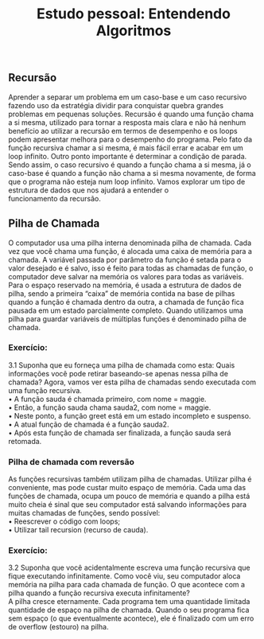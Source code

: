 <h1 align="center">
  Estudo pessoal: Entendendo Algoritmos
</h1>

</br>

## Recursão
Aprender a separar um problema em um caso-base e um caso recursivo fazendo uso da estratégia dividir para conquistar quebra grandes problemas em pequenas soluções.
Recursão é quando uma função chama a si mesma, utilizado para tornar a resposta mais clara e não há nenhum benefício ao utilizar a recursão em termos de desempenho e os loops podem apresentar melhora para o desempenho do programa. Pelo fato da função recursiva chamar a si mesma, é mais fácil errar e acabar em um loop infinito.
Outro ponto importante é determinar a condição de parada. Sendo assim, o caso recursivo é quando a função chama a si mesma, já o caso-base é quando a função não chama a si mesma novamente, de forma que o programa não esteja num loop infinito. Vamos explorar um tipo de estrutura de dados que nos ajudará a entender o funcionamento da recursão.

## Pilha de Chamada
O computador usa uma pilha interna denominada pilha de chamada. Cada vez que você chama uma função, é alocada uma caixa de memória para a chamada. A variável passada por parâmetro da função é setada para o valor desejado e é salvo, isso é feito para todas as chamadas de função, o computador deve salvar na memória os valores para todas as variáveis. 
Para o espaço reservado na memória, é usada a estrutura de dados de pilha, sendo a primeira “caixa” de memória contida na base de pilhas quando a função é chamada dentro da outra, a chamada de função fica pausada em um estado parcialmente completo.
Quando utilizamos uma pilha para guardar variáveis de múltiplas funções é denominado pilha de chamada. 

### Exercício:
  3.1 Suponha que eu forneça uma pilha de chamada como esta:
  Quais informações você pode retirar baseando-se apenas nessa pilha de chamada? Agora, vamos ver esta pilha de chamadas sendo executada com uma função recursiva. 
</br>
  • A função sauda é chamada primeiro, com nome = maggie.
</br>
  • Então, a função sauda chama sauda2, com nome = maggie.
</br>
  • Neste ponto, a função greet está em um estado incompleto e suspenso.
</br> 
  • A atual função de chamada é a função sauda2.
</br> 
  • Após esta função de chamada ser finalizada, a função sauda será retomada.
</br> 

### Pilha de chamada com reversão
As funções recursivas também utilizam pilha de chamadas. Utilizar pilha é conveniente, mas pode custar muito espaço de memória. Cada uma das funções de chamada, ocupa um pouco de memória e quando a pilha está muito cheia é sinal que seu computador está salvando informações para muitas chamadas de funções, sendo possível: 
</br>
• Reescrever o código com loops;
</br>
• ⁠Utilizar tail recursion (recurso de cauda).
</br>

### Exercício:
  3.2 Suponha que você acidentalmente escreva uma função recursiva que fique executando infinitamente. Como você viu, seu computador aloca memória na pilha para cada chamada de função. O que acontece com a pilha quando a função recursiva executa infinitamente?
  </br>
  A pilha cresce eternamente. Cada programa tem uma quantidade limitada quantidade de espaço na pilha de chamada. Quando o seu programa fica sem espaço (o que eventualmente acontece), ele é finalizado com um erro de overflow (estouro) na pilha.
  </br>
</br>


